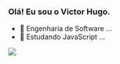 ### Olá! Eu sou o Victor Hugo.

- 🔭 Engenharia de Software ...
- 🌱 Estudando JavaScript ...


<picture>
<source 
  srcset="https://github-readme-stats.vercel.app/api?username=hivictorhugo&show_icons=true&theme=tokyonight"
  media="(prefers-color-scheme: dark)"
/>
<source
  srcset="https://github-readme-stats.vercel.app/api?username=hivictorhugo&show_icons=true"
  media="(prefers-color-scheme: light), (prefers-color-scheme: no-preference)"
/>
<img src="https://github-readme-stats.vercel.app/api?username=hivictorhugo&show_icons=true" />
</picture>
